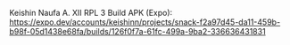 Keishin Naufa A. XII RPL 3 Build APK (Expo): https://expo.dev/accounts/keishinn/projects/snack-f2a97d45-da11-459b-b98f-05d1438e68fa/builds/126f0f7a-61fc-499a-9ba2-336636431831
